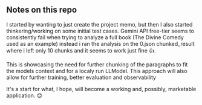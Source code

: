 ## Notes on this repo

I started by wanting to just create the project memo, but then I also started thinkering/working on some initial test cases.
Gemini API free-tier seems to consistently fail when trying to analyze a full book (The Divine Comedy used as an example) instead i ran the analysis on the 0.json chunked_result where i left only 10 chunks and it seems to work just fine 👍.

This is showcasing the need for further chunking of the paragraphs to fit the models context and for a localy run LLModel. This approach will also allow for further training, better evaluation and observability

It's a start for what, I hope, will become a working and, possibly, marketable application. 😊
